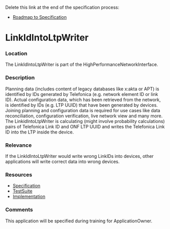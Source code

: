 Delete this link at the end of the specification process:  
- [Roadmap to Specification](../../issues/8)

# LinkIdIntoLtpWriter

### Location
The LinkIdIntoLtpWriter is part of the HighPerformanceNetworkInterface.

### Description
Planning data (includes content of legacy databases like x:akta or APT) is identified by IDs generated by Telefonica (e.g. network element ID or link ID). Actual configuration data, which has been retrieved from the network, is identified by IDs (e.g. LTP UUID) that have been generated by devices. Joining planning and configuration data is required for use cases like data reconciliation, configuration verification, live network view and many more. The LinkidIntoLtpWriter is calculating (might involve probability calculations) pairs of Telefonica Link ID and ONF LTP UUID and writes the Telefonica Link ID into the LTP inside the device.

### Relevance
If the LinkIdIntoLtpWriter would write wrong LinkIDs into devices, other applications will write correct data into wrong devices.

### Resources
- [Specification](./spec/)
- [TestSuite](./testing/)
- [Implementation](./server/)

### Comments
This application will be specified during training for ApplicationOwner.
